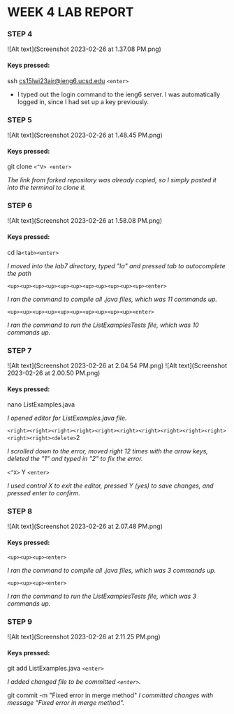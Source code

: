 # WEEK 4 LAB REPORT #

### STEP 4 ###

![Alt text](Screenshot 2023-02-26 at 1.37.08 PM.png)

#### Keys pressed: ####

ssh cs15lwi23air@ieng6.ucsd.edu ```<enter>```
- I typed out the login command to the ieng6 server. I was automatically logged in, since I had set up a key previously.

### STEP 5 ###

![Alt text](Screenshot 2023-02-26 at 1.48.45 PM.png)

#### Keys pressed: ####

git clone ```<^V> <enter>```

_The link from forked repository was already copied, so I simply pasted it into the terminal to clone it._

### STEP 6 ###

![Alt text](Screenshot 2023-02-26 at 1.58.08 PM.png)

#### Keys pressed: ####
cd la```<tab><enter>```

_I moved into the lab7 directory, typed "la" and pressed tab to autocomplete the path_

```<up><up><up><up><up><up><up><up><up><up><up><enter>```

_I ran the command to compile all .java files, which was 11 commands up._

```<up><up><up><up><up><up><up><up><up><up><enter>```

_I ran the command to run the ListExamplesTests file, which was 10 commands up._

### STEP 7 ###

![Alt text](Screenshot 2023-02-26 at 2.04.54 PM.png)
![Alt text](Screenshot 2023-02-26 at 2.00.50 PM.png)

#### Keys pressed: ####
nano ListExamples.java

_I opened editor for ListExamples.java file._

```<right><right><right><right><right><right><right><right><right><right><right><right><delete>```2

_I scrolled down to the error, moved right 12 times with the arrow keys, deleted the "1" and typed in "2" to fix the error._

```<^X>``` Y ```<enter>```

_I used control X to exit the editor, pressed Y (yes) to save changes, and pressed enter to confirm._

### STEP 8 ###

![Alt text](Screenshot 2023-02-26 at 2.07.48 PM.png)

#### Keys pressed: ####
```<up><up><up><enter>```

_I ran the command to compile all .java files, which was 3 commands up._

```<up><up><up><enter>```

_I ran the command to run the ListExamplesTests file, which was 3 commands up._

### STEP 9 ###

![Alt text](Screenshot 2023-02-26 at 2.11.25 PM.png)

#### Keys pressed: ####
git add ListExamples.java ```<enter>```

_I added changed file to be committed ```<enter>```._

git commit -m "Fixed error in merge method"
_I committed changes with message "Fixed error in merge method"._
